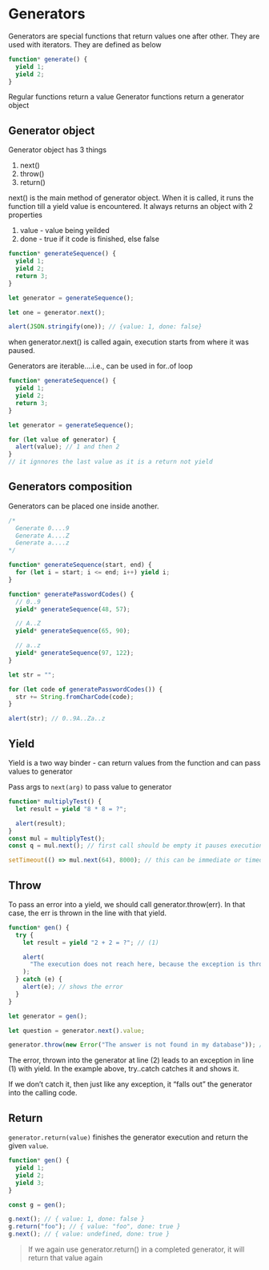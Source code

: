 # Generators

Generators are special functions that return values one after other. They are used with iterators.
They are defined as below

```js
function* generate() {
  yield 1;
  yield 2;
}
```

Regular functions return a value
Generator functions return a generator object

## Generator object

Generator object has 3 things

1. next()
2. throw()
3. return()

next() is the main method of generator object. When it is called, it runs the function till a yield value is encountered.
It always returns an object with 2 properties

1. value - value being yeilded
2. done - true if it code is finished, else false

```js
function* generateSequence() {
  yield 1;
  yield 2;
  return 3;
}

let generator = generateSequence();

let one = generator.next();

alert(JSON.stringify(one)); // {value: 1, done: false}
```

when generator.next() is called again, execution starts from where it was paused.

Generators are iterable....i.e., can be used in for..of loop

```js
function* generateSequence() {
  yield 1;
  yield 2;
  return 3;
}

let generator = generateSequence();

for (let value of generator) {
  alert(value); // 1 and then 2
}
// it ignnores the last value as it is a return not yield
```

## Generators composition

Generators can be placed one inside another.

```js
/*
  Generate 0....9
  Generate A....Z
  Generate a....z
*/

function* generateSequence(start, end) {
  for (let i = start; i <= end; i++) yield i;
}

function* generatePasswordCodes() {
  // 0..9
  yield* generateSequence(48, 57);

  // A..Z
  yield* generateSequence(65, 90);

  // a..z
  yield* generateSequence(97, 122);
}

let str = "";

for (let code of generatePasswordCodes()) {
  str += String.fromCharCode(code);
}

alert(str); // 0..9A..Za..z
```

## Yield

Yield is a two way binder - can return values from the function and can pass values to generator

Pass args to `next(arg)` to pass value to generator

```js
function* multiplyTest() {
  let result = yield "8 * 8 = ?";

  alert(result);
}
const mul = multiplyTest();
const q = mul.next(); // first call should be empty it pauses execution at the yeild

setTimeout(() => mul.next(64), 8000); // this can be immediate or timedout passing 64 as value
```

## Throw

To pass an error into a yield, we should call generator.throw(err). In that case, the err is thrown in the line with that yield.

```js
function* gen() {
  try {
    let result = yield "2 + 2 = ?"; // (1)

    alert(
      "The execution does not reach here, because the exception is thrown above"
    );
  } catch (e) {
    alert(e); // shows the error
  }
}

let generator = gen();

let question = generator.next().value;

generator.throw(new Error("The answer is not found in my database")); // (2)
```

The error, thrown into the generator at line (2) leads to an exception in line (1) with yield. In the example above, try..catch catches it and shows it.

If we don’t catch it, then just like any exception, it “falls out” the generator into the calling code.

## Return

`generator.return(value)` finishes the generator execution and return the given `value`.

```js
function* gen() {
  yield 1;
  yield 2;
  yield 3;
}

const g = gen();

g.next(); // { value: 1, done: false }
g.return("foo"); // { value: "foo", done: true }
g.next(); // { value: undefined, done: true }
```

> If we again use generator.return() in a completed generator, it will return that value again
